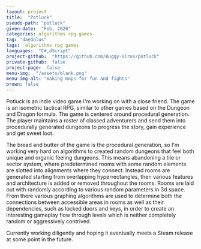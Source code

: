 ```yaml
---
layout: project
title:  "Potluck"
pseudo-path: "potluck"
given-date:  "Feb, 2020"
categories: algorithms rpg games
tag: "daedalus"
tags:  algorithms rpg games
languages:  "C#,dScript"
project-github:  "https://github.com/Buggy-Virus/potluck"
private-github:  false
project-page:  false
menu-img:  "/assets/blank.png"
menu-img-alt: "making maps for fun and fights"
brown: false
---
```

Potluck is an indie video game I'm working on with a close friend. The game is an isometric tactical RPG, similar to other games based on the Dungeon and Dragon formula. The game is centered around procedural generation. The player maintains a roster of classed adventurers and send them into procedurally generated dungeons to progress the story, gain experience and get sweet loot.

The bread and butter of the game is the procedural generation, so I'm working very hard on algorithms to created random dungeons that feel both unique and organic feeling dungeons. This means abandoning a tile or sector system, where predetermined rooms with some random elements are slotted into alignments where they connect. Instead rooms are generated starting from overlapping hyperrectangles, then various features and architecture is added or removed throughout the rooms. Rooms are laid out with randomly according to various random parameters in 3d space. From there various graphing algorithms are used to determine both the connections between accessible areas in rooms as well as their dependencies, such as locked doors and keys, in order to create an interesting gameplay flow through levels which is neither completely random or aggressively contrived.

Currently working diligently and hoping it eventually meets a Steam release at some point in the future.
